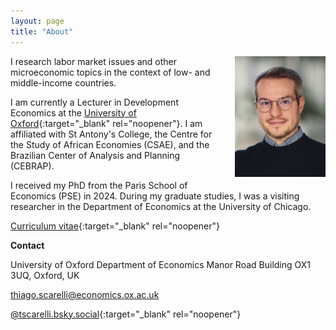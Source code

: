 ```yaml
---
layout: page
title: "About"
---
```


<img
src="/assets/images/thiago_scarelli.jpg"
alt="Thiago Scarelli."
style="float: right;
	padding-left: 16px;
    padding-bottom: 16px;
    width: 145px;">

I research labor market issues and other microeconomic topics in the context of low- and middle-income countries.

I am currently a Lecturer in Development Economics at the [University of Oxford](https://www.economics.ox.ac.uk/people/thiago-scarelli){:target="_blank" rel="noopener"}. I am affiliated with St Antony's College, the Centre for the Study of African Economies (CSAE), and the Brazilian Center of Analysis and Planning (CEBRAP).

I received my PhD from the Paris School of Economics (PSE) in 2024. During my graduate studies, I was a visiting researcher in the Department of Economics at the University of Chicago.

[Curriculum vitae](https://thiagoscarelli.github.io/assets/pdfs/Thiago_Scarelli_CV.pdf){:target="_blank" rel="noopener"}

**Contact**

University of Oxford
Department of Economics
Manor Road Building
OX1 3UQ, Oxford, UK

thiago.scarelli@economics.ox.ac.uk

[@tscarelli.bsky.social](https://bsky.app/profile/tscarelli.bsky.social){:target="_blank" rel="noopener"}
